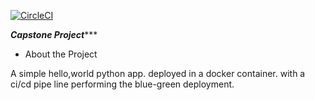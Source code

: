 [![CircleCI](https://circleci.com/gh/circleci/circleci-docs.svg?style=svg)](https://circleci.com/gh/circleci/circleci-docs)

*******Capstone Project**********

- About the Project

A simple hello,world python app. deployed in a docker container. with a ci/cd pipe line performing the blue-green deployment.